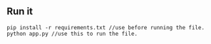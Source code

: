 

## Run it

```
pip install -r requirements.txt //use before running the file.
python app.py //use this to run the file.
```
